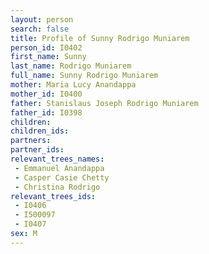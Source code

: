 ```yaml
---
layout: person
search: false
title: Profile of Sunny Rodrigo Muniarem
person_id: I0402
first_name: Sunny
last_name: Rodrigo Muniarem
full_name: Sunny Rodrigo Muniarem
mother: Maria Lucy Anandappa
mother_id: I0400
father: Stanislaus Joseph Rodrigo Muniarem
father_id: I0398
children:
children_ids:
partners:
partner_ids:
relevant_trees_names:
 - Emmanuel Anandappa
 - Casper Casie Chetty
 - Christina Rodrigo
relevant_trees_ids:
 - I0406
 - I500097
 - I0407
sex: M
---
```


